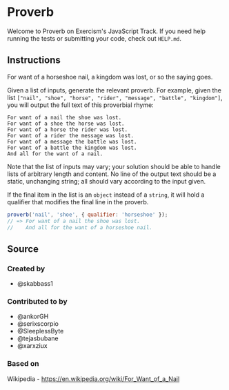 # Proverb

Welcome to Proverb on Exercism's JavaScript Track.
If you need help running the tests or submitting your code, check out `HELP.md`.

## Instructions

For want of a horseshoe nail, a kingdom was lost, or so the saying goes.

Given a list of inputs, generate the relevant proverb.
For example, given the list `["nail", "shoe", "horse", "rider", "message", "battle", "kingdom"]`, you will output the full text of this proverbial rhyme:

```text
For want of a nail the shoe was lost.
For want of a shoe the horse was lost.
For want of a horse the rider was lost.
For want of a rider the message was lost.
For want of a message the battle was lost.
For want of a battle the kingdom was lost.
And all for the want of a nail.
```

Note that the list of inputs may vary; your solution should be able to handle lists of arbitrary length and content.
No line of the output text should be a static, unchanging string; all should vary according to the input given.

If the final item in the list is an `object` instead of a `string`, it will hold a qualifier that modifies the final line in the proverb.

```javascript
proverb('nail', 'shoe', { qualifier: 'horseshoe' });
// => For want of a nail the shoe was lost.
//    And all for the want of a horseshoe nail.
```

## Source

### Created by

- @skabbass1

### Contributed to by

- @ankorGH
- @serixscorpio
- @SleeplessByte
- @tejasbubane
- @xarxziux

### Based on

Wikipedia - https://en.wikipedia.org/wiki/For_Want_of_a_Nail